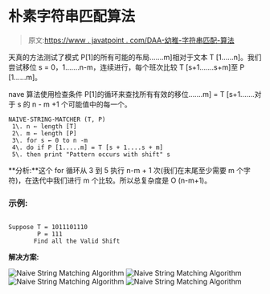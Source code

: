 # 朴素字符串匹配算法

> 原文:[https://www . javatpoint . com/DAA-幼稚-字符串匹配-算法](https://www.javatpoint.com/daa-naive-string-matching-algorithm)

天真的方法测试了模式 P[1]的所有可能的布局.......m]相对于文本 T [1......n]。我们尝试移位 s = 0，1.......n-m，连续进行，每个班次比较 T [s+1.......s+m]至 P [1......m]。

nave 算法使用检查条件 P[1]的循环来查找所有有效的移位.......m] = T [s+1.......对于 s 的 n - m +1 个可能值中的每一个。

```
NAIVE-STRING-MATCHER (T, P)
 1\. n ← length [T]
 2\. m ← length [P]
 3\. for s ← 0 to n -m
 4\. do if P [1.....m] = T [s + 1....s + m]
 5\. then print "Pattern occurs with shift" s

```

**分析:**这个 for 循环从 3 到 5 执行 n-m + 1 次(我们在末尾至少需要 m 个字符)，在迭代中我们进行 m 个比较。所以总复杂度是 O (n-m+1)。

### 示例:

```

Suppose T = 1011101110
        P = 111
       Find all the Valid Shift

```

**解决方案:**

![Naive String Matching Algorithm](../Images/321c3f654ed9a98f22ff15c12384347e.png)
![Naive String Matching Algorithm](../Images/6fba84c98c6a1eb7c3433970b11b8d07.png)
![Naive String Matching Algorithm](../Images/2c996c2cfe558b54dbbf4ad03324ec56.png)
![Naive String Matching Algorithm](../Images/5a408dc35909fcb3f069d7cf6f17b81d.png)